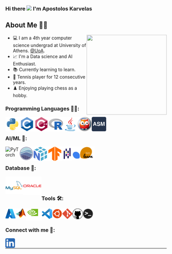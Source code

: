 
### Hi there <img src="https://github.com/TheDudeThatCode/TheDudeThatCode/blob/master/Assets/Hi.gif" width="38px"> I'm Apostolos Karvelas

## About Me 👨‍🎓
<p><img align="right" src="images/giphy.gif" width="250" height="250" /></p>

- 💻 I am a 4th year computer science undergrad at University of Athens. [@UoA].
- 📈 I'm a Data science and AI Enthusiast.
- 📚 Currently learning to learn.
- 🎾 Tennis player for 12 consecutive years.
- ♟️  Enjoying playing chess as a hobby. 

### Programming Languages 👨‍💻:

<img align="left" alt="Python" width="45px" src="https://github.com/devicons/devicon/blob/master/icons/python/python-original.svg" />
<img align="left" alt="C" width="45px" src="https://github.com/devicons/devicon/blob/master/icons/c/c-original.svg" />
<img align="left" alt="Cpp" width="45px" src="https://github.com/devicons/devicon/blob/master/icons/cplusplus/cplusplus-original.svg" />
<img align="left" alt="R" width="45px" src="https://github.com/devicons/devicon/blob/master/icons/r/r-original.svg" />
<img align="left" alt="Java" width="45px" src="https://github.com/devicons/devicon/blob/master/icons/java/java-original.svg" />
<img align="left" alt="Prolog" width="45px" src="images/prolog.png" />
<img align="left" alt="Assembly" width="45px" src="images/assembly2.png" />

<br><br>
### AI/ML 🤖:
<img align="left" alt="PyTorch" width="44px" src="https://www.vectorlogo.zone/logos/pytorch/pytorch-icon.svg" />
<img align="left" alt="seaborn" width="43px" src="images/seaborn.png" />
<img align="left" alt="numpy" width="45px" src="https://github.com/devicons/devicon/blob/master/icons/numpy/numpy-original.svg" />
<img align="left" alt="tensorflow" width="45px" src="https://github.com/devicons/devicon/blob/master/icons/tensorflow/tensorflow-original.svg" />
<img align="left" alt="pandas" width="32px" src="images/pandas.png" />
<img align="left" alt="scikit-learn" width="70px" src="images/scikit-learn.png" />

<br><br>
### Database 💾:
<img align="left" alt="MySQL" width="55px" src="https://github.com/devicons/devicon/blob/master/icons/mysql/mysql-original-wordmark.svg" />
<img align="left" alt="Oracle" width="58px" src="https://github.com/devicons/devicon/blob/master/icons/oracle/oracle-original.svg" />

<br><br>
### Tools 🛠️:
<img align="left" alt="Azure" width="32px" src="https://github.com/devicons/devicon/blob/master/icons/azure/azure-original.svg" />
<img align="left" alt="MATLAB" width="32px" src="./images/matlab.png" />
<img align="left" alt="CUDA" width="50px" src="./images/cuda2.png" />
<img align="left" alt="Visual Studio Code" width="32px" src="./images/vscode.png" />
<img align="left" alt="Linux" width="32px" src="./images/ubuntu3.png" />
<img align="left" alt="Git" width="32px" src="./images/git.png" />
<img align="left" alt="GitHub" width="32px" src="./images/github.png" />
<img align="left" alt="Terminal" width="32px" src="./images/terminal.png" />

<br><br>
### Connect with me 🔗:

[<img align="left" alt="TollisK | LinkedIn" width="30px" src="/images/linkedin2.png" />][linkedin]

<br />

---


[@UoA]: https://www.di.uoa.gr/
[website]: https://TollisK.github.io/
[linkedin]: https://www.linkedin.com/in/apostolos-karvelas-91279b192/
